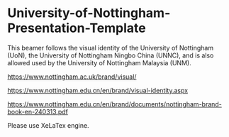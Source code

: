 # University-of-Nottingham-Presentation-Template
This beamer follows the visual identity of the University of Nottingham (UoN), the University of Nottingham Ningbo China (UNNC), and is also allowed used by the University of Nottingham Malaysia (UNM).

https://www.nottingham.ac.uk/brand/visual/ 

https://www.nottingham.edu.cn/en/brand/visual-identity.aspx 

https://www.nottingham.edu.cn/en/brand/documents/nottingham-brand-book-en-240313.pdf

Please use XeLaTex engine.
